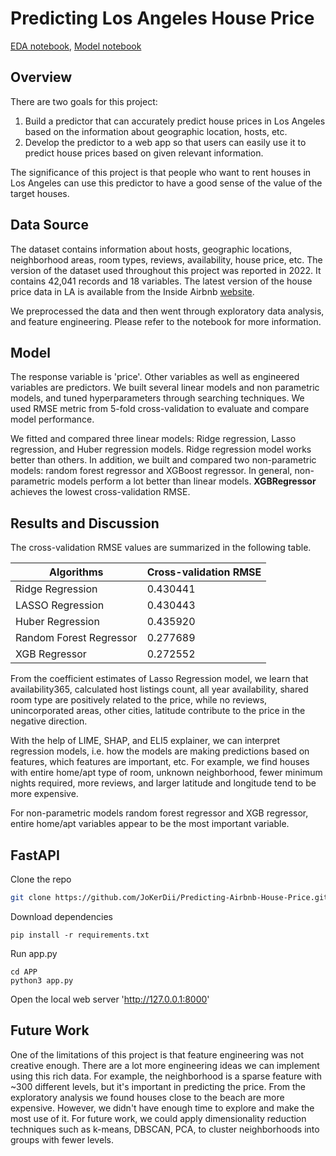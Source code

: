 # Predicting Los Angeles House Price

[EDA notebook](https://nbviewer.org/github/JoKerDii/Predicting-Airbnb-House-Price/blob/main/main-notebook/Airbnb_losangeles_eda.ipynb), [Model notebook](https://nbviewer.org/github/JoKerDii/Predicting-Airbnb-House-Price/blob/main/main-notebook/Airbnb_losangeles_modeling.ipynb)

## Overview

There are two goals for this project:

1. Build a predictor that can accurately predict house prices in Los Angeles based on the information about geographic location, hosts, etc. 
2. Develop the predictor to a web app so that users can easily use it to predict house prices based on given relevant information.

The significance of this project is that people who want to rent houses in Los Angeles can use this predictor to have a good sense of the value of the target houses.

## Data Source

The dataset contains information about hosts, geographic locations, neighborhood areas, room types, reviews, availability, house price, etc. The version of the dataset used throughout this project was reported in 2022. It contains 42,041 records and 18 variables. The latest version of the house price data in LA is available from the Inside Airbnb [website](http://insideairbnb.com/los-angeles/). 

We preprocessed the data and then went through exploratory data analysis, and feature engineering. Please refer to the notebook for more information.

## Model

The response variable is 'price'. Other variables as well as engineered variables are predictors. We built several linear models and non parametric models, and tuned hyperparameters through searching techniques. We used RMSE metric from 5-fold cross-validation to evaluate and compare model performance.

We fitted and compared three linear models: Ridge regression, Lasso regression, and Huber regression models. Ridge regression model works better than others. In addition, we built and compared two non-parametric models: random forest regressor and XGBoost regressor. In general, non-parametric models perform a lot better than linear models. **XGBRegressor** achieves the lowest cross-validation RMSE.

## Results and Discussion

The cross-validation RMSE values are summarized in the following table.

| Algorithms              | Cross-validation RMSE |
| ----------------------- | --------------------- |
| Ridge Regression        | 0.430441              |
| LASSO Regression        | 0.430443              |
| Huber Regression        | 0.435920              |
| Random Forest Regressor | 0.277689              |
| XGB Regressor           | 0.272552              |

From the coefficient estimates of Lasso Regression model, we learn that availability365, calculated host listings count, all year availability, shared room type are positively related to the price, while no reviews, unincorporated areas, other cities, latitude contribute to the price in the negative direction.

With the help of LIME, SHAP, and ELI5 explainer, we can interpret regression models, i.e. how the models are making predictions based on features, which features are important, etc. For example, we find houses with entire home/apt type of room, unknown neighborhood, fewer minimum nights required, more reviews, and larger latitude and longitude tend to be more expensive.  

For non-parametric models random forest regressor and XGB regressor, entire home/apt variables appear to be the most important variable.

## FastAPI

Clone the repo

```bash
git clone https://github.com/JoKerDii/Predicting-Airbnb-House-Price.git
```

Download dependencies

```
pip install -r requirements.txt
```

Run app.py

```
cd APP
python3 app.py
```

Open the local web server 'http://127.0.0.1:8000'

## Future Work

One of the limitations of this project is that feature engineering was not creative enough. There are a lot more engineering ideas we can implement using this rich data. For example, the neighborhood is a sparse feature with ~300 different levels, but it's important in predicting the price. From the exploratory analysis we found houses close to the beach are more expensive. However, we didn't have enough time to explore and make the most use of it. For future work, we could apply dimensionality reduction techniques such as k-means, DBSCAN, PCA, to cluster neighborhoods into groups with fewer levels. 